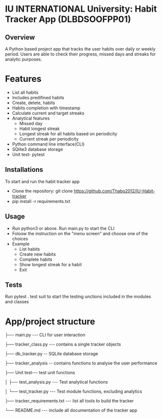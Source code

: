 # IU INTERNATIONAL University: Habit Tracker App (DLBDSOOFPP01)

## Overview
A Python based project app that tracks the user habits over daily or weekly period.
Users are able to check their progress, missed days and streaks for analytic purposes.
# Features
- List all habits
- Includes predifined habits
- Create, delete, habits
- Habits completion with timestamp
- Calculate current and target streaks
- Analytical features
  - Missed day
  - Habit longest streak
  - Longest streak for all habits based on periodicity
  - Current streak per periodicity
- Python command line interface(CLI)
- SQlite3 database storage
- Unit test- pytest

## Installations
To start and run the habit tracker app
- Clone the repository: git clone https://github.com/Thabo2012/IU-Habit-tracker
- pip install -r requirements.txt

## Usage
- Run python3 or above. Run main.py to start the CLI
- Foloow the instruction on the "menu screen" and choose one of the choices
- Example
  - List habits
  - Create new habits
  - Complete habits
  - Show longest streak for a habit
  - Exit


## Tests

Run pytest . test suit to start the testing unctions included in the modules and classes

# App/project structure

├── main.py --- CLI for user interaction

├── tracker_class.py --- contains a single tracker objects

├── db_tracker.py -- SQLite database storage

├── tracker_analysis -- contains functions to analyse the user performance

├── Unit test--- test unit functions

│ ├── test_analysis.py --- Test analytical functions

│ └── test_tracker.py --- Test module functions, excluding analytics

├── tracker_requirements.txt --- list all tools to build the tracker

└── README.md --- include all documentation of the tracker app










